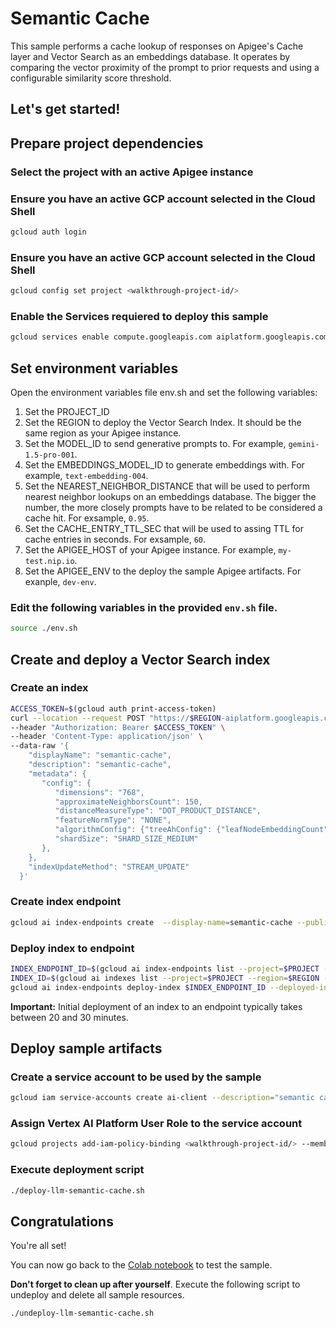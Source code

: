 # Semantic Cache

This sample performs a cache lookup of responses on Apigee's Cache layer and Vector Search as an embeddings database. It operates by comparing the vector proximity of the prompt to prior requests and using a configurable similarity score threshold.

Let's get started!
---

## Prepare project dependencies

### Select the project with an active Apigee instance

<walkthrough-project-setup></walkthrough-project-setup>

### Ensure you have an active GCP account selected in the Cloud Shell

```sh
gcloud auth login
```

### Ensure you have an active GCP account selected in the Cloud Shell

```sh
gcloud config set project <walkthrough-project-id/>
```

### Enable the Services requiered to deploy this sample

```sh
gcloud services enable compute.googleapis.com aiplatform.googleapis.com storage.googleapis.com integrations.googleapis.com  --project <walkthrough-project-id/>
```

## Set environment variables

Open the environment variables file <walkthrough-editor-open-file filePath="llm-semantic-cache/env.sh">env.sh</walkthrough-editor-open-file> and set the following variables:

1. Set the <walkthrough-editor-select-regex filePath="llm-semantic-cache/env.sh" regex="PROJECT_ID_TO_SET">PROJECT_ID</walkthrough-editor-select-regex>
2. Set the <walkthrough-editor-select-regex filePath="llm-semantic-cache/env.sh" regex="REGION_TO_SET">REGION</walkthrough-editor-select-regex> to deploy the Vector Search Index. It should be the same region as your Apigee instance.
3. Set the <walkthrough-editor-select-regex filePath="llm-semantic-cache/env.sh" regex="MODEL_ID_TO_SET">MODEL_ID</walkthrough-editor-select-regex> to send generative prompts to. For example, `gemini-1.5-pro-001`.
4. Set the <walkthrough-editor-select-regex filePath="llm-semantic-cache/env.sh" regex="EMBEDDINGS_MODEL_ID_TO_SET">EMBEDDINGS_MODEL_ID</walkthrough-editor-select-regex> to generate embeddings with. For example, `text-embedding-004`.
5. Set the <walkthrough-editor-select-regex filePath="llm-semantic-cache/env.sh" regex="NEAREST_NEIGHBOR_DISTANCE_TO_SET">NEAREST_NEIGHBOR_DISTANCE</walkthrough-editor-select-regex> that will be used to perform nearest neighbor lookups on an embeddings database. The bigger the number, the more closely prompts have to be related to be considered a cache hit. For exsample, `0.95`.
6. Set the <walkthrough-editor-select-regex filePath="llm-semantic-cache/env.sh" regex="CACHE_ENTRY_TTL_SEC_TO_SET">CACHE_ENTRY_TTL_SEC</walkthrough-editor-select-regex> that will be used to assing TTL for cache entries in seconds.  For exsample, `60`.
7. Set the <walkthrough-editor-select-regex filePath="llm-semantic-cache/env.sh" regex="APIGEE_HOST_TO_SET">APIGEE_HOST</walkthrough-editor-select-regex> of your Apigee instance. For example, `my-test.nip.io`.
8. Set the <walkthrough-editor-select-regex filePath="llm-semantic-cache/env.sh" regex="APIGEE_ENV_TO_SET">APIGEE_ENV</walkthrough-editor-select-regex> to the deploy the sample Apigee artifacts. For exanple, `dev-env`.

### Edit the following variables in the provided `env.sh` file.

```sh
source ./env.sh
```

## Create and deploy a Vector Search index

### Create an index

```sh
ACCESS_TOKEN=$(gcloud auth print-access-token)
curl --location --request POST "https://$REGION-aiplatform.googleapis.com/v1/projects/$PROJECT/locations/$REGION/indexes" \
--header "Authorization: Bearer $ACCESS_TOKEN" \
--header 'Content-Type: application/json' \
--data-raw '{
    "displayName": "semantic-cache",
    "description": "semantic-cache",
    "metadata": {
       "config": {
          "dimensions": "768",
          "approximateNeighborsCount": 150,
          "distanceMeasureType": "DOT_PRODUCT_DISTANCE",
          "featureNormType": "NONE",
          "algorithmConfig": {"treeAhConfig": {"leafNodeEmbeddingCount": "10000","fractionLeafNodesToSearch": 0.05}},
          "shardSize": "SHARD_SIZE_MEDIUM"
       },
    },
    "indexUpdateMethod": "STREAM_UPDATE"
  }'
```
### Create index endpoint

```sh
gcloud ai index-endpoints create  --display-name=semantic-cache --public-endpoint-enabled --region=$REGION --project=$PROJECT
```

### Deploy index to endpoint

```sh
INDEX_ENDPOINT_ID=$(gcloud ai index-endpoints list --project=$PROJECT --region=$REGION --format="json" | jq -c -r '.[] | select(.displayName="semantic-cache") | .name | split("/") | .[5]')
INDEX_ID=$(gcloud ai indexes list --project=$PROJECT --region=$REGION --format="json" | jq -c -r '.[] | select(.displayName="semantic-cache") | .name | split("/") | .[5]')
gcloud ai index-endpoints deploy-index $INDEX_ENDPOINT_ID --deployed-index-id=semantic_cache --display-name=semantic-cache --index=$INDEX_ID --region=$REGION --project=$PROJECT
```

**Important:** Initial deployment of an index to an endpoint typically takes between 20 and 30 minutes.

## Deploy sample artifacts

### Create a service account to be used by the sample

```sh
gcloud iam service-accounts create ai-client --description="semantic cache client" --display-name="ai-client"
```

### Assign Vertex AI Platform User Role to the service account

```sh
gcloud projects add-iam-policy-binding <walkthrough-project-id/> --member="serviceAccount:ai-client@<walkthrough-project-id/>.iam.gserviceaccount.com" --role="roles/aiplatform.user"
```

### Execute deployment script

```sh
./deploy-llm-semantic-cache.sh
```

## Congratulations

<walkthrough-conclusion-trophy></walkthrough-conclusion-trophy>

You're all set!

You can now go back to the [Colab notebook](https://github.com/ra2085/apigee-samples/blob/main/llm-semantic-cache/llm_semantic_cache_v1.ipynb) to test the sample.

**Don't forget to clean up after yourself**. Execute the following script to undeploy and delete all sample resources.
```sh
./undeploy-llm-semantic-cache.sh
```